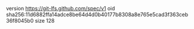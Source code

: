 version https://git-lfs.github.com/spec/v1
oid sha256:11d6882ffa14adce8be64d4d0b40177b8308a8e765e5cad3f363ceb36f8045b0
size 128

